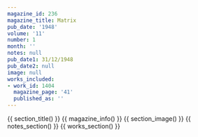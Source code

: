 ```yaml
---
magazine_id: 236
magazine_title: Matrix
pub_date: '1948'
volume: '11'
number: 1
month: ''
notes: null
pub_date1: 31/12/1948
pub_date2: null
image: null
works_included:
- work_id: 1404
  magazine_page: '41'
  published_as: ''
---
```


{{ section_title() }}
{{ magazine_info() }}
{{ section_image() }}
{{ notes_section() }}
{{ works_section() }}
